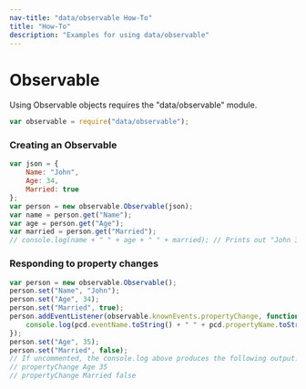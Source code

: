 ```yaml
---
nav-title: "data/observable How-To"
title: "How-To"
description: "Examples for using data/observable"
---
```

# Observable
Using Observable objects requires the "data/observable" module.
``` JavaScript
var observable = require("data/observable");
```
### Creating an Observable
``` JavaScript
var json = {
    Name: "John",
    Age: 34,
    Married: true
};
var person = new observable.Observable(json);
var name = person.get("Name");
var age = person.get("Age");
var married = person.get("Married");
// console.log(name + " " + age + " " + married); // Prints out "John 34 true" if uncommented.
```
### Responding to property changes
``` JavaScript
var person = new observable.Observable();
person.set("Name", "John");
person.set("Age", 34);
person.set("Married", true);
person.addEventListener(observable.knownEvents.propertyChange, function (pcd) {
    console.log(pcd.eventName.toString() + " " + pcd.propertyName.toString() + " " + pcd.value.toString());
});
person.set("Age", 35);
person.set("Married", false);
// If uncommented, the console.log above produces the following output:
// propertyChange Age 35
// propertyChange Married false
```

